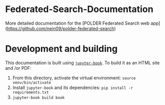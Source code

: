 # Federated-Search-Documentation
More detailed documentation for the [POLDER Federated Search web app] (https://github.com/nein09/polder-federated-search)

# Development and building
This documentation is built using [`jupyter-book`](https://jupyterbook.org). To build it as an HTML site and /or PDF:

1. From this directory, activate the virtual environment: `source venv/bin/activate`
1. Install `jupyter-book` and its dependencies: `pip install -r requirements.txt`
1. `jupyter-book build book`
